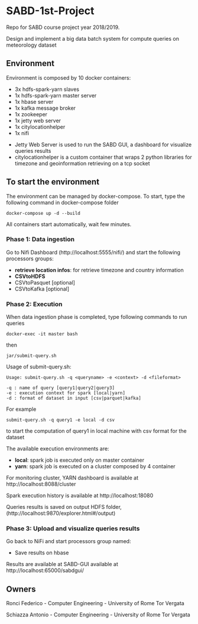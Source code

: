 # SABD-1st-Project
Repo for SABD course project year 2018/2019.

Design and implement a big data batch system for compute queries on meteorology dataset 

Environment
------
Environment is composed by 10 docker containers:
* 3x hdfs-spark-yarn slaves
* 1x hdfs-spark-yarn master server
* 1x hbase server
* 1x kafka message broker
* 1x zookeeper
* 1x jetty web server
* 1x citylocationhelper
* 1x nifi
 
- Jetty Web Server is used to run the SABD GUI, a dashboard for visualize queries results
- citylocationhelper is a custom container that wraps 2 python libraries for timezone and geoinformation retrieving on a tcp socket

To start the environment
------
The environment can be managed by docker-compose. To start, type the following command in docker-compose folder
```console
docker-compose up -d --build
```

All containers start automatically, wait few minutes.

### Phase 1: Data ingestion

Go to Nifi Dashboard (http://localhost:5555/nifi/) and start the following processors groups:
- <b>retrieve location infos</b>: for retrieve timezone and country information
- <b>CSVtoHDFS</b>
- CSVtoPasquet 	[optional]
- CSVtoKafka	[optional]

### Phase 2: Execution

When data ingestion phase is completed, type following commands to run queries
```console
docker-exec -it master bash
```
then
```console
jar/submit-query.sh
```

Usage of submit-query.sh:
```console
Usage: submit-query.sh -q <queryname> -e <context> -d <fileformat>

-q : name of query [query1|query2|query3]
-e : execution context for spark [local|yarn]
-d : format of dataset in input [csv|parquet|kafka]
```

For example 
```console
submit-query.sh -q query1 -e local -d csv 
```
to start the computation of query1 in local machine with csv format for the dataset

The available execution environments are:
* <b>local</b>: spark job is executed only on master container
* <b>yarn</b>: spark job is executed on a cluster composed by 4 container


For monitoring cluster, YARN dashboard is available at http://localhost:8088/cluster

Spark execution history is available at http://localhost:18080

Queries results is saved on output HDFS folder, (http://localhost:9870/explorer.html#/output)

### Phase 3: Upload and visualize queries results

Go back to NiFi and start processors group named:
- Save results on hbase

Results are available at SABD-GUI available at http://localhost:65000/sabdgui/

## Owners

Ronci Federico - Computer Engineering - University of Rome Tor Vergata

Schiazza Antonio - Computer Engineering - University of Rome Tor Vergata

